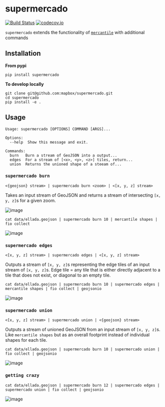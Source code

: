 supermercado
============

[![Build Status](https://travis-ci.org/mapbox/supermercado.svg?branch=master)](https://travis-ci.org/mapbox/supermercado) [![codecov.io](https://codecov.io/github/mapbox/supermercado/coverage.svg?token=qkqtUNdabO&branch=master)](https://codecov.io/github/mapbox/supermercado?branch=master)


`supermercado` extends the functionality of [`mercantile`](https://github.com/mapbox/mercantile) with additional commands


Installation
------------
__From pypi__

```
pip install supermercado
```

__To develop locally__
```
git clone git@github.com:mapbox/supermercado.git
cd supermercado
pip install -e .
```

Usage
-----
```
Usage: supermercado [OPTIONS] COMMAND [ARGS]...

Options:
  --help  Show this message and exit.

Commands:
  burn   Burn a stream of GeoJSON into a output...
  edges  For a stream of [<x>, <y>, <z>] tiles, return...
  union  Returns the unioned shape of a steeam of...
```

### `supermercado burn`

```
<{geojson} stream> | supermercado burn <zoom> | <[x, y, z] stream>
```

Takes an input stream of GeoJSON and returns a stream of intersecting `[x, y, z]`s for a given zoom.

![image](https://cloud.githubusercontent.com/assets/5084513/14003508/94bc0994-f110-11e5-8e99-e9aadf07bf8d.png)

```
cat data/ellada.geojson | supermercado burn 10 | mercantile shapes | fio collect
```

![image](https://cloud.githubusercontent.com/assets/5084513/14003559/d5427ba6-f110-11e5-80d5-a2aba6433e77.png)

### `supermercado edges`
```
<[x, y, z] stream> | supermercado edges | <[x, y, z] stream>
```
Outputs a stream of `[x, y, z]`s representing the edge tiles of an input stream of `[x, y, z]`s. Edge tile = any tile that is either directly adjacent to a tile that does not exist, or diagonal to an empty tile.

```
cat data/ellada.geojson | supermercado burn 10 | supermercado edges | mercantile shapes | fio collect | geojsonio
```

![image](https://cloud.githubusercontent.com/assets/5084513/14003587/01e8e370-f111-11e5-8df4-ac3ae07bbf92.png)


### `supermercado union`

```
<[x, y, z] stream> | supermercado union | <{geojson} stream>
```

Outputs a stream of unioned GeoJSON from an input stream of `[x, y, z]`s. Like `mercantile shapes` but as an overall footprint instead of individual shapes for each tile.

```
cat data/ellada.geojson | supermercado burn 10 | supermercado union | fio collect | geojsonio
```

![image](https://cloud.githubusercontent.com/assets/5084513/14003622/365af88c-f111-11e5-8712-28f42253e270.png)


### `getting crazy`

```
cat data/ellada.geojson | supermercado burn 12 | supermercado edges | supermercado union | fio collect | geojsonio

```

![image](https://cloud.githubusercontent.com/assets/5084513/14003951/ccfecf3c-f113-11e5-943b-94bd6eca1536.png)




